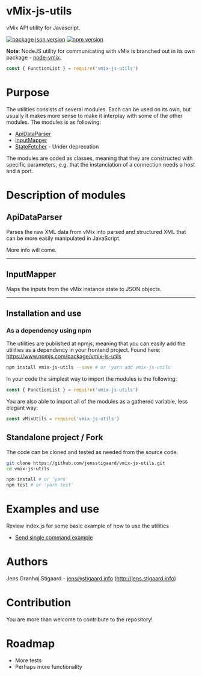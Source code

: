 # vMix-js-utils
vMix API utility for Javascript.

[![package json version](https://img.shields.io/github/package-json/v/jensstigaard/vmix-js-utils.svg)](https://www.github/jensstigaard/vmix-js-utils)
[![npm version](https://badge.fury.io/js/vmix-js-utils.svg)](https://www.npmjs.com/package/vmix-js-utils)

**Note**: NodeJS utility for communicating with vMix is branched out in its own package - [node-vmix](https://github.com/jensstigaard/node-vmix). 

```javascript
const { FunctionList } = require('vmix-js-utils')

```

# Purpose
The utilities consists of several modules. Each can be used on its own, but usually it makes more sense to make it interplay with some of the other modules.
The modules is as following:
 - [ApiDataParser](#apidataparser)
 - [InputMapper](#inputmapper)
 - [StateFetcher](#statefetcher) - Under deprecation

The modules are coded as classes, meaning that they are constructed with specific parameters, e.g. that the instanciation of a connection needs a host and a port. 

# Description of modules

## ApiDataParser
Parses the raw XML data from vMix into parsed and structured XML that can be more easily manipulated in JavaScript.

More info will come.

---

## InputMapper
Maps the inputs from the vMix instance state to JSON objects.

---


## Installation and use
### As a dependency using npm
The utilities are published at npmjs, meaning that you can easily add the utilities as a dependency in your frontend project.
Found here: https://www.npmjs.com/package/vmix-js-utils
```sh
npm install vmix-js-utils --save # or 'yarn add vmix-js-utils'
```

In your code the simplest way to import the modules is the following:

```javascript
const { FunctionList } = require('vmix-js-utils')

```

You are also able to import all of the modules as a gathered variable, less elegant way:

```javascript
const vMixUtils = require('vmix-js-utils')


```


## Standalone project / Fork
The code can be cloned and tested as needed from the source code.

```sh
git clone https://github.com/jensstigaard/vmix-js-utils.git
cd vmix-js-utils

npm install # or 'yarn'
npm test # or 'yarn test'
```


# Examples and use
Review index.js for some basic example of how to use the utilities
 - [Send single command example](../../blob/master/examples/send-single-command.js)



# Authors
Jens Grønhøj Stigaard - <jens@stigaard.info> (http://jens.stigaard.info)


# Contribution
You are more than welcome to contribute to the repository!


# Roadmap
 - More tests
 - Perhaps more functionality
